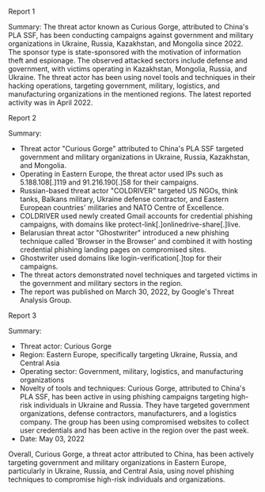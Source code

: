 
Report 1

Summary:
The threat actor known as Curious Gorge, attributed to China's PLA SSF, has been conducting campaigns against government and military organizations in Ukraine, Russia, Kazakhstan, and Mongolia since 2022. The sponsor type is state-sponsored with the motivation of information theft and espionage. The observed attacked sectors include defense and government, with victims operating in Kazakhstan, Mongolia, Russia, and Ukraine. The threat actor has been using novel tools and techniques in their hacking operations, targeting government, military, logistics, and manufacturing organizations in the mentioned regions. The latest reported activity was in April 2022.





Report 2

Summary:
- Threat actor "Curious Gorge" attributed to China's PLA SSF targeted government and military organizations in Ukraine, Russia, Kazakhstan, and Mongolia.
- Operating in Eastern Europe, the threat actor used IPs such as 5.188.108[.]119 and 91.216.190[.]58 for their campaigns.
- Russian-based threat actor "COLDRIVER" targeted US NGOs, think tanks, Balkans military, Ukraine defense contractor, and Eastern European countries' militaries and NATO Centre of Excellence.
- COLDRIVER used newly created Gmail accounts for credential phishing campaigns, with domains like protect-link[.]onlinedrive-share[.]live.
- Belarusian threat actor "Ghostwriter" introduced a new phishing technique called 'Browser in the Browser' and combined it with hosting credential phishing landing pages on compromised sites.
- Ghostwriter used domains like login-verification[.]top for their campaigns.
- The threat actors demonstrated novel techniques and targeted victims in the government and military sectors in the region.
- The report was published on March 30, 2022, by Google's Threat Analysis Group.





Report 3

Summary:
- Threat actor: Curious Gorge
- Region: Eastern Europe, specifically targeting Ukraine, Russia, and Central Asia
- Operating sector: Government, military, logistics, and manufacturing organizations
- Novelty of tools and techniques: Curious Gorge, attributed to China's PLA SSF, has been active in using phishing campaigns targeting high-risk individuals in Ukraine and Russia. They have targeted government organizations, defense contractors, manufacturers, and a logistics company. The group has been using compromised websites to collect user credentials and has been active in the region over the past week.
- Date: May 03, 2022

Overall, Curious Gorge, a threat actor attributed to China, has been actively targeting government and military organizations in Eastern Europe, particularly in Ukraine, Russia, and Central Asia, using novel phishing techniques to compromise high-risk individuals and organizations.


